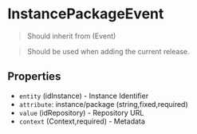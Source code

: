 # InstancePackageEvent

> Should inherit from (Event)

> Should be used when adding the current release.

## Properties

 - `entity` (idInstance) - Instance Identifier
 - `attribute`: instance/package (string,fixed,required)
 - `value` (idRepository) - Repository URL
 - `context` (Context,required) - Metadata
